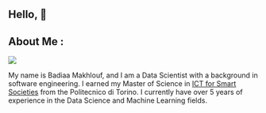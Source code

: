 ## Hello, 👋
## About Me : 
![](https://komarev.com/ghpvc/?username=your-github-username&color=ff69b4)

<!--
**badiaamakhlouf/badiaamakhlouf** is a ✨ _special_ ✨ repository because its `README.md` (this file) appears on your GitHub profile.

Here are some ideas to get you started:

- 🔭 I’m currently working on ...
- 🌱 I’m currently learning ...
- 👯 I’m looking to collaborate on ...
- 🤔 I’m looking for help with ...
- 💬 Ask me about ...
- 📫 How to reach me: ...
- 😄 Pronouns: ...
- ⚡ Fun fact: ...
-->

My name is Badiaa Makhlouf, and I am a Data Scientist with a background in software engineering. I earned my Master of Science in [ICT for Smart Societies](https://www.polito.it/en/education/master-s-degree-programmes/ict-for-smart-societies) from the Politecnico di Torino. I currently have over 5 years of experience in the Data Science and Machine Learning fields.
